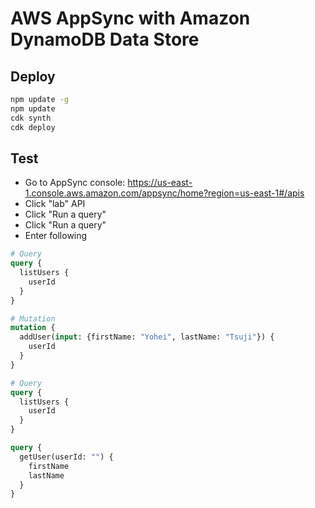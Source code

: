# AWS AppSync with Amazon DynamoDB Data Store

## Deploy

```sh
npm update -g
npm update
cdk synth
cdk deploy
```

## Test

* Go to AppSync console: https://us-east-1.console.aws.amazon.com/appsync/home?region=us-east-1#/apis
* Click "lab" API
* Click "Run a query"
* Click "Run a query"
* Enter following

```graphql
# Query
query {
  listUsers {
    userId
  }
}

# Mutation
mutation {
  addUser(input: {firstName: "Yohei", lastName: "Tsuji"}) {
    userId
  }
}

# Query
query {
  listUsers {
    userId
  }
}

query {
  getUser(userId: "") {
    firstName
    lastName
  }
}
```
